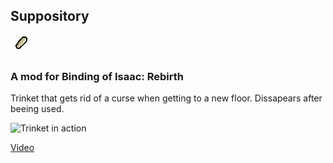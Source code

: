 ## Suppository
![](https://github.com/jufracaqui/suppository/blob/master/resources/gfx/items/Trinkets/suppository.png?raw=true)

### A mod for Binding of Isaac: Rebirth

Trinket that gets rid of a curse when getting to a new floor. Dissapears after beeing used.

![Trinket in action](https://media.giphy.com/media/kPm3MgVXTiDlu858Ju/giphy.gif)

[Video](https://youtu.be/CG-5wH0RBm8)
